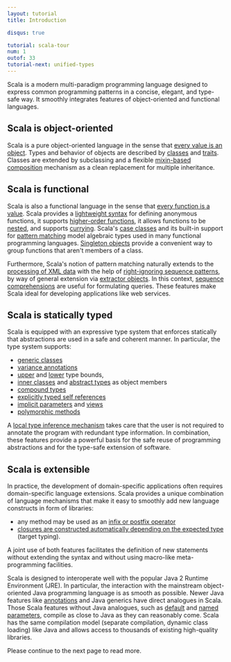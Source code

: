 ```yaml
---
layout: tutorial
title: Introduction

disqus: true

tutorial: scala-tour
num: 1
outof: 33
tutorial-next: unified-types
---
```


Scala is a modern multi-paradigm programming language designed to express common programming patterns in a concise, elegant, and type-safe way. It smoothly integrates features of object-oriented and functional languages.

## Scala is object-oriented ##
Scala is a pure object-oriented language in the sense that [every value is an object](unified-types.html). Types and behavior of objects are described by [classes](classes.html) and [traits](traits.html). Classes are extended by subclassing and a flexible [mixin-based composition](mixin-class-composition.html) mechanism as a clean replacement for multiple inheritance.

## Scala is functional ##
Scala is also a functional language in the sense that [every function is a value](unified-types.html). Scala provides a [lightweight syntax](anonymous-function-syntax.html) for defining anonymous functions, it supports [higher-order functions](higher-order-functions.html), it allows functions to be [nested](nested-functions.html), and supports [currying](currying.html). Scala's [case classes](case-classes.html) and its built-in support for [pattern matching](pattern-matching.html) model algebraic types used in many functional programming languages. [Singleton objects](singleton-objects.html) provide a convenient way to group functions that aren't members of a class.

Furthermore, Scala's notion of pattern matching naturally extends to the [processing of XML data](xml-processing.html) with the help of [right-ignoring sequence patterns](regular-expression-patterns.html), by way of general extension via [extractor objects](extractor-objects.html). In this context, [sequence comprehensions](sequence-comprehensions.html) are useful for formulating queries. These features make Scala ideal for developing applications like web services.

## Scala is statically typed ##
Scala is equipped with an expressive type system that enforces statically that abstractions are used in a safe and coherent manner. In particular, the type system supports:

* [generic classes](generic-classes.html)
* [variance annotations](variances.html)
* [upper](upper-type-bounds.html) and [lower](lower-type-bounds.html) type bounds,
* [inner classes](inner-classes.html) and [abstract types](abstract-types.html) as object members
* [compound types](compound-types.html)
* [explicitly typed self references](explicitly-typed-self-references.html)
* [implicit parameters](implicit-parameters.html) and [views](views.html)
* [polymorphic methods](polymorphic-methods.html)

A [local type inference mechanism](local-type-inference.html) takes care that the user is not required to annotate the program with redundant type information. In combination, these features provide a powerful basis for the safe reuse of programming abstractions and for the type-safe extension of software.

## Scala is extensible ##

In practice, the development of domain-specific applications often requires domain-specific language extensions. Scala provides a unique combination of language mechanisms that make it easy to smoothly add new language constructs in form of libraries:

* any method may be used as an [infix or postfix operator](operators.html)
* [closures are constructed automatically depending on the expected type](automatic-closures.html) (target typing).

A joint use of both features facilitates the definition of new statements without extending the syntax and without using macro-like meta-programming facilities.

Scala is designed to interoperate well with the popular Java 2 Runtime Environment (JRE). In particular, the interaction with the mainstream object-oriented Java programming language is as smooth as possible. Newer Java features like [annotations](annotations.html) and Java generics have direct analogues in Scala. Those Scala features without Java analogues, such as [default](default-parameter-values.html) and [named parameters](named-parameters.html), compile as close to Java as they can reasonably come. Scala has the same compilation model (separate compilation, dynamic class loading) like Java and allows access to thousands of existing high-quality libraries.

Please continue to the next page to read more.
